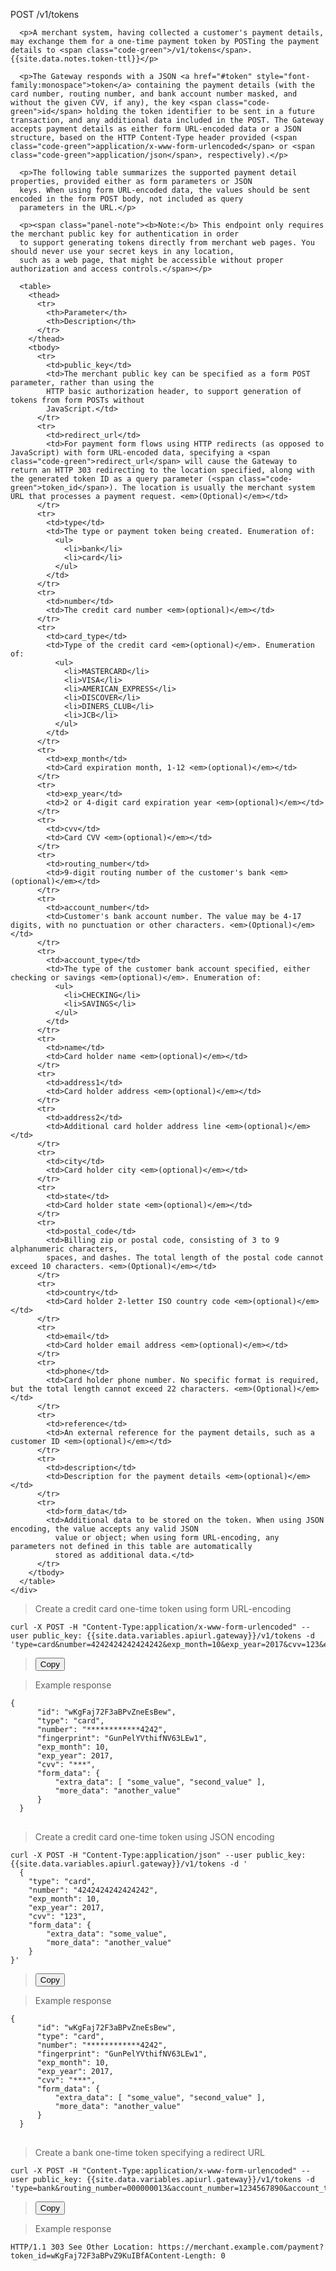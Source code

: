 <div class="method-area">
  <div class="method-copy">
    <div class="method-copy-padding">
      <p><span class="api-operation">POST</span> <span class="code-green">/v1/tokens</span></p>

      <p>A merchant system, having collected a customer's payment details, may exchange them for a one-time payment token by POSTing the payment details to <span class="code-green">/v1/tokens</span>. {{site.data.notes.token-ttl}}</p>

      <p>The Gateway responds with a JSON <a href="#token" style="font-family:monospace">token</a> containing the payment details (with the card number, routing number, and bank account number masked, and without the given CVV, if any), the key <span class="code-green">id</span> holding the token identifier to be sent in a future transaction, and any additional data included in the POST. The Gateway accepts payment details as either form URL-encoded data or a JSON structure, based on the HTTP Content-Type header provided (<span class="code-green">application/x-www-form-urlencoded</span> or <span class="code-green">application/json</span>, respectively).</p>

      <p>The following table summarizes the supported payment detail properties, provided either as form parameters or JSON
      keys. When using form URL-encoded data, the values should be sent encoded in the form POST body, not included as query
      parameters in the URL.</p>

      <p><span class="panel-note"><b>Note:</b> This endpoint only requires the merchant public key for authentication in order
      to support generating tokens directly from merchant web pages. You should never use your secret keys in any location,
      such as a web page, that might be accessible without proper authorization and access controls.</span></p>

      <table>
        <thead>
          <tr>
            <th>Parameter</th>
            <th>Description</th>
          </tr>
        </thead>
        <tbody>
          <tr>
            <td>public_key</td>
            <td>The merchant public key can be specified as a form POST parameter, rather than using the
            HTTP basic authorization header, to support generation of tokens from form POSTs without
            JavaScript.</td>
          </tr>
          <tr>
            <td>redirect_url</td>
            <td>For payment form flows using HTTP redirects (as opposed to JavaScript) with form URL-encoded data, specifying a <span class="code-green">redirect_url</span> will cause the Gateway to return an HTTP 303 redirecting to the location specified, along with the generated token ID as a query parameter (<span class="code-green">token_id</span>). The location is usually the merchant system URL that processes a payment request. <em>(Optional)</em></td>
          </tr>
          <tr>
            <td>type</td>
            <td>The type or payment token being created. Enumeration of:
              <ul>
                <li>bank</li>
                <li>card</li>
              </ul>
            </td>
          </tr>
          <tr>
            <td>number</td>
            <td>The credit card number <em>(optional)</em></td>
          </tr>
          <tr>
            <td>card_type</td>
            <td>Type of the credit card <em>(optional)</em>. Enumeration of:
              <ul>
                <li>MASTERCARD</li>
                <li>VISA</li>
                <li>AMERICAN_EXPRESS</li>
                <li>DISCOVER</li>
                <li>DINERS_CLUB</li>
                <li>JCB</li>
              </ul>
            </td>
          </tr>
          <tr>
            <td>exp_month</td>
            <td>Card expiration month, 1-12 <em>(optional)</em></td>
          </tr>
          <tr>
            <td>exp_year</td>
            <td>2 or 4-digit card expiration year <em>(optional)</em></td>
          </tr>
          <tr>
            <td>cvv</td>
            <td>Card CVV <em>(optional)</em></td>
          </tr>
          <tr>
            <td>routing_number</td>
            <td>9-digit routing number of the customer's bank <em>(optional)</em></td>
          </tr>
          <tr>
            <td>account_number</td>
            <td>Customer's bank account number. The value may be 4-17 digits, with no punctuation or other characters. <em>(Optional)</em></td>
          </tr>
          <tr>
            <td>account_type</td>
            <td>The type of the customer bank account specified, either checking or savings <em>(optional)</em>. Enumeration of:
              <ul>
                <li>CHECKING</li>
                <li>SAVINGS</li>
              </ul>
            </td>
          </tr>
          <tr>
            <td>name</td>
            <td>Card holder name <em>(optional)</em></td>
          </tr>
          <tr>
            <td>address1</td>
            <td>Card holder address <em>(optional)</em></td>
          </tr>
          <tr>
            <td>address2</td>
            <td>Additional card holder address line <em>(optional)</em></td>
          </tr>
          <tr>
            <td>city</td>
            <td>Card holder city <em>(optional)</em></td>
          </tr>
          <tr>
            <td>state</td>
            <td>Card holder state <em>(optional)</em></td>
          </tr>
          <tr>
            <td>postal_code</td>
            <td>Billing zip or postal code, consisting of 3 to 9 alphanumeric characters,
            spaces, and dashes. The total length of the postal code cannot exceed 10 characters. <em>(Optional)</em></td>
          </tr>
          <tr>
            <td>country</td>
            <td>Card holder 2-letter ISO country code <em>(optional)</em></td>
          </tr>
          <tr>
            <td>email</td>
            <td>Card holder email address <em>(optional)</em></td>
          </tr>
          <tr>
            <td>phone</td>
            <td>Card holder phone number. No specific format is required, but the total length cannot exceed 22 characters. <em>(Optional)</em></td>
          </tr>
          <tr>
            <td>reference</td>
            <td>An external reference for the payment details, such as a customer ID <em>(optional)</em></td>
          </tr>
          <tr>
            <td>description</td>
            <td>Description for the payment details <em>(optional)</em></td>
          </tr>
          <tr>
            <td>form_data</td>
            <td>Additional data to be stored on the token. When using JSON encoding, the value accepts any valid JSON
              value or object; when using form URL-encoding, any parameters not defined in this table are automatically
              stored as additional data.</td>
          </tr>
        </tbody>
      </table>
    </div>
  </div>

  <blockquote>Create a credit card one-time token using form URL-encoding</blockquote>

  <pre id="post-token"><code class="json">curl -X POST -H "Content-Type:application/x-www-form-urlencoded" --user public_key: {{site.data.variables.apiurl.gateway}}/v1/tokens -d 'type=card&amp;number=4242424242424242&amp;exp_month=10&amp;exp_year=2017&amp;cvv=123&amp;extra_data=some_value&amp;extra_data=second_value&amp;more_data=another_value'</code></pre>
  <blockquote><button id="btn" class="btn copy" data-clipboard-target="#post-token" onclick="Materialize.toast('Copied!', 2000)">Copy</button></blockquote>

  <blockquote>Example response</blockquote>
  <pre><code>{
      "id": "wKgFaj72F3aBPvZneEsBew",
      "type": "card",
      "number": "************4242",
      "fingerprint": "GunPelYVthifNV63LEw1",
      "exp_month": 10,
      "exp_year": 2017,
      "cvv": "&#42;&#42;&#42;",
      "form_data": {
          "extra_data": [ "some_value", "second_value" ],
          "more_data": "another_value"
      }
  }</code>
  </pre>

  <blockquote>Create a credit card one-time token using JSON encoding</blockquote>

  <pre id="token-json"><code class="json">curl -X POST -H "Content-Type:application/json" --user public_key: {{site.data.variables.apiurl.gateway}}/v1/tokens -d '
  {
    "type": "card",
    "number": "4242424242424242",
    "exp_month": 10,
    "exp_year": 2017,
    "cvv": "123",
    "form_data": {
        "extra_data": "some_value",
        "more_data": "another_value"
    }
}'</code></pre>
<blockquote><button id="btn" class="btn copy" data-clipboard-target="#token-json" onclick="Materialize.toast('Copied!', 2000)">Copy</button></blockquote>

  <blockquote>Example response</blockquote>
  <pre><code>{
      "id": "wKgFaj72F3aBPvZneEsBew",
      "type": "card",
      "number": "************4242",
      "fingerprint": "GunPelYVthifNV63LEw1",
      "exp_month": 10,
      "exp_year": 2017,
      "cvv": "&#42;&#42;&#42;",
      "form_data": {
          "extra_data": [ "some_value", "second_value" ],
          "more_data": "another_value"
      }
  }</code>
  </pre>

  <blockquote>Create a bank one-time token specifying a redirect URL</blockquote>

  <pre id="token-bank"><code class="json">curl -X POST -H "Content-Type:application/x-www-form-urlencoded" --user public_key: {{site.data.variables.apiurl.gateway}}/v1/tokens -d 'type=bank&amp;routing_number=000000013&amp;account_number=1234567890&amp;account_type=CHECKING&amp;redirect_url=https://merchant.example.com/payment'</code></pre>
  <blockquote><button id="btn" class="btn copy" data-clipboard-target="#token-bank" onclick="Materialize.toast('Copied!', 2000)">Copy</button></blockquote>

  <blockquote>Example response</blockquote>
  <pre><code class="html">HTTP/1.1 303 See Other Location: https://merchant.example.com/payment?token_id=wKgFaj72F3aBPvZ9KuIBfAContent-Length: 0</code>
  </pre>
</div>
